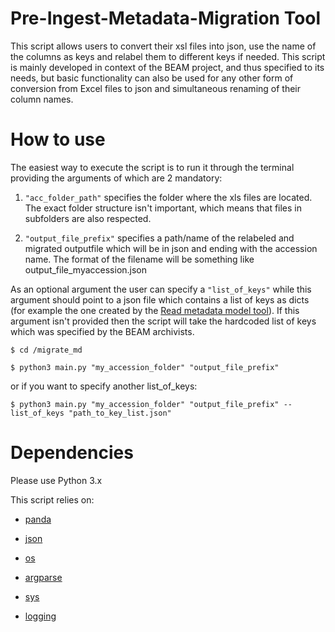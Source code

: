 # Pre-Ingest-Metadata-Migration Tool

This script allows users to convert their xsl files into json, use the name of
the columns as keys and relabel them to different keys if needed. 
This script is mainly developed in context of the BEAM project, and thus 
specified to its needs, but basic functionality can also be used for 
any other form of conversion from Excel files to json and simultaneous 
renaming of their column names.

# How to use

The easiest way to execute the script is to run it through the terminal providing
the arguments of which are 2 mandatory:

1. `"acc_folder_path"` specifies the folder where the xls files are located. The 
exact folder structure isn't important, which means that files in subfolders are
also respected.
   
2. `"output_file_prefix"` specifies a path/name of the relabeled and migrated 
   outputfile which will be in json and ending with the accession name.
   The format of the filename will be something like 
   output_file_myaccession.json
   
As an optional argument the user can specify a `"list_of_keys"` while this 
argument should point to a json file which contains a list of keys as dicts (for
example the one created by the [Read metadata model tool](
https://github.com/Slange-Mhath/BEAM_migration_tools/tree/main/read_md_model)).
If this argument isn't provided then the script will take the hardcoded list of
keys which was specified by the BEAM archivists. 


`$ cd /migrate_md`

`$ python3 main.py "my_accession_folder" "output_file_prefix"`

or if you want to specify another list_of_keys:

`$ python3 main.py "my_accession_folder" "output_file_prefix" --list_of_keys "path_to_key_list.json"`



# Dependencies

Please use Python 3.x

This script relies on:
- [panda](
https://pandas.pydata.org/pandas-docs/stable/getting_started/install.html)
  
- [json](https://docs.python.org/3/library/json.html)

- [os](https://docs.python.org/3/library/os.html)

- [argparse](https://docs.python.org/3/library/argparse.html)

- [sys](https://docs.python.org/3/library/sys.html)

- [logging](https://docs.python.org/3/howto/logging.html)



